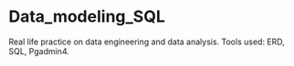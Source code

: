 # Data_modeling_SQL
Real life practice on data engineering and data analysis. Tools used: ERD, SQL, Pgadmin4.
